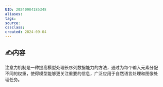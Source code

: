 ```yaml
---
UID: 20240904185348 
aliases: 
tags: 
source: 
cssclass: 
created: 2024-09-04
---
```


## ✍内容
注意力机制是一种提高模型处理长序列数据能力的方法，通过为每个输入元素分配不同的权重，使得模型能够更关注重要的信息，广泛应用于自然语言处理和图像处理任务。

